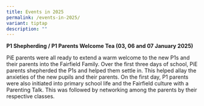 ```yaml
---
title: Events in 2025
permalink: /events-in-2025/
variant: tiptap
description: ""
---
```

<p><strong>P1 Shepherding / P1 Parents Welcome Tea (03, 06 and 07 January 2025)</strong>
</p>
<p>PiE parents were all ready to extend a warm welcome to the new P1s and
their parents into the Fairfield Family. Over the first three days of school,
PiE parents shepherded the P1s and helped them settle in. This helped allay
the anxieties of the new pupils and their parents. On the first day, P1
parents were also initiated into primary school life and the Fairfield
culture with a Parenting Talk. This was followed by networking among the
parents by their respective classes.</p>
<p></p>